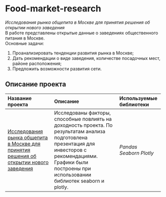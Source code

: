 # Food-market-research
*Исследования рынка общепита в Москве для принятия решения об открытии нового заведения*   
В работе представлены открытые данные о заведениях общественного питания в Москве.   
Основные задачи:   
1. Проанализировать тенденции развития рынка в Москве;
2. Дать рекомендации о виде заведения, количестве посадочных мест, районе расположения;
3. Предложить возможности развития сети.
## Описание проекта
| **Название проекта** | **Описание** | **Используемые библиотеки** |
| :-------------------- | :-------------------- |:--------------------|
| [Исследования рынка общепита в Москве для принятия решения об открытии нового заведения](https://github.com/guzal-chukhlebova/Food-market-research/blob/main/%D0%98%D1%81%D1%81%D0%BB%D0%B5%D0%B4%D0%BE%D0%B2%D0%B0%D0%BD%D0%B8%D1%8F%20%D1%80%D1%8B%D0%BD%D0%BA%D0%B0%20%D0%BE%D0%B1%D1%89%D0%B5%D0%BF%D0%B8%D1%82%D0%B0%20%D0%B2%20%D0%9C%D0%BE%D1%81%D0%BA%D0%B2%D0%B5%20%D0%B4%D0%BB%D1%8F%20%D0%BF%D1%80%D0%B8%D0%BD%D1%8F%D1%82%D0%B8%D1%8F%20%D1%80%D0%B5%D1%88%D0%B5%D0%BD%D0%B8%D1%8F%20%D0%BE%D0%B1.ipynb)|Исследованы факторы, способные повлиять на доходность проекта. По результатам анализа подготовлена презентация для инвесторов с рекомендациями. Графики были построены при использовании библиотек seaborn и plotly.  | *Pandas Seaborn Plotly* |

